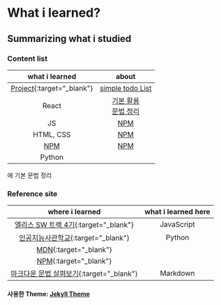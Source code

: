 # What i learned?

## Summarizing what i studied

### Content list

|                                                           what i learned                                                           |                                                                                                                                         about                                                                                                                                          |
| :--------------------------------------------------------------------------------------------------------------------------------: | :------------------------------------------------------------------------------------------------------------------------------------------------------------------------------------------------------------------------------------------------------------------------------------: |
| <a href="https://github.com/leekh8/leekh8.github.io/tree/main/assets/lib/project/" target="\_blank">Project</a>{:target="\_blank"} |                                                                       <a href="https://github.com/leekh8/leekh8.github.io/tree/main/assets/lib/project/JS/jQuery/todoList" target="\_blank">simple todo List</a>                                                                       |
|                                                               React                                                                | <a href="https://github.com/leekh8/leekh8.github.io/blob/main/assets/lib/code/react/react-grammar.jsx" target="\_blank">기본 활용</a><br><a href="https://github.com/leekh8/leekh8.github.io/blob/main/assets/lib/code/react/react-utilizing-basic.jsx" target="\_blank">문법 정리</a> |
|                                                                 JS                                                                 |                                                                                                                <a href="https://www.npmjs.com/" target="_blank">NPM</a>                                                                                                                |
|                                                             HTML, CSS                                                              |                                                                                                                <a href="https://www.npmjs.com/" target="_blank">NPM</a>                                                                                                                |
|                                                   [NPM](https://www.npmjs.com/)                                                    |                                                                                                                <a href="https://www.npmjs.com/" target="_blank">NPM</a>                                                                                                                |
|                                                               Python                                                               |

에 기본 문법 정리

### Reference site

|                                                                                         where i learned                                                                                         | what i learned here |
| :---------------------------------------------------------------------------------------------------------------------------------------------------------------------------------------------: | :-----------------: |
|                                                                [엘리스 SW 트랙 4기](https://elice.training/){:target="\_blank"}                                                                 |     JavaScript      |
|                                                                [인공지능사관학교](https://gj-aischool.or.kr/){:target="\_blank"}                                                                |       Python        |
|                                                                   [MDN](https://developer.mozilla.org/ko/){:target="\_blank"}                                                                   |                     |
|                                                                        [NPM](https://www.npmjs.com/){:target="\_blank"}                                                                         |                     |
| [마크다운 문법 살펴보기](https://docs.github.com/en/get-started/writing-on-github/getting-started-with-writing-and-formatting-on-github/basic-writing-and-formatting-syntax){:target="\_blank"} |      Markdown       |

#### 사용한 Theme: [Jekyll Theme](./Chirpy-README.md)

